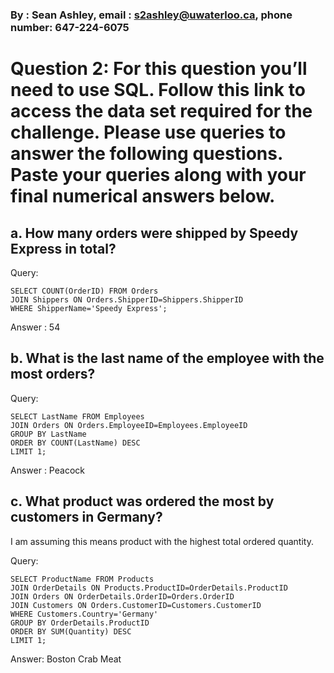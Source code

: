 ### By : Sean Ashley, email : s2ashley@uwaterloo.ca, phone number: 647-224-6075

# Question 2: For this question you’ll need to use SQL. Follow this link to access the data set required for the challenge. Please use queries to answer the following questions. Paste your queries along with your final numerical answers below.

## a. How many orders were shipped by Speedy Express in total?

Query:

```
SELECT COUNT(OrderID) FROM Orders
JOIN Shippers ON Orders.ShipperID=Shippers.ShipperID
WHERE ShipperName='Speedy Express';
```

Answer : 54

## b. What is the last name of the employee with the most orders?

Query:

```
SELECT LastName FROM Employees
JOIN Orders ON Orders.EmployeeID=Employees.EmployeeID
GROUP BY LastName
ORDER BY COUNT(LastName) DESC
LIMIT 1;
```

Answer : Peacock

## c. What product was ordered the most by customers in Germany?

I am assuming this means product with the highest total ordered quantity.

Query:

```
SELECT ProductName FROM Products
JOIN OrderDetails ON Products.ProductID=OrderDetails.ProductID
JOIN Orders ON OrderDetails.OrderID=Orders.OrderID
JOIN Customers ON Orders.CustomerID=Customers.CustomerID
WHERE Customers.Country='Germany'
GROUP BY OrderDetails.ProductID
ORDER BY SUM(Quantity) DESC
LIMIT 1;
```
Answer: Boston Crab Meat